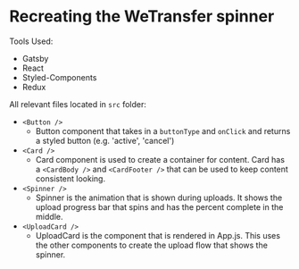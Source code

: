 # Recreating the WeTransfer spinner

Tools Used:

- Gatsby
- React
- Styled-Components
- Redux

All relevant files located in `src` folder:

- `<Button />`
  - Button component that takes in a `buttonType` and `onClick` and returns a styled button (e.g. 'active', 'cancel')
- `<Card />`
  - Card component is used to create a container for content. Card has a `<CardBody />` and `<CardFooter />` that can be used to keep content consistent looking.
- `<Spinner />`
  - Spinner is the animation that is shown during uploads. It shows the upload progress bar that spins and has the percent complete in the middle.
- `<UploadCard />`
  - UploadCard is the component that is rendered in App.js. This uses the other components to create the upload flow that shows the spinner.

